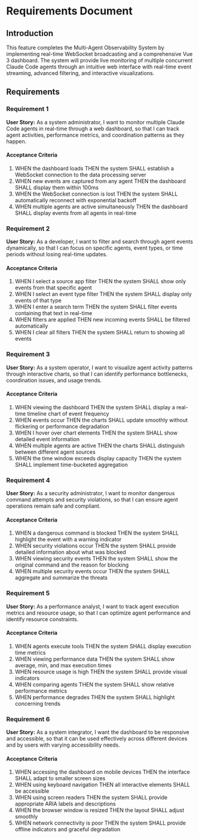# Requirements Document

## Introduction

This feature completes the Multi-Agent Observability System by implementing real-time WebSocket broadcasting and a comprehensive Vue 3 dashboard. The system will provide live monitoring of multiple concurrent Claude Code agents through an intuitive web interface with real-time event streaming, advanced filtering, and interactive visualizations.

## Requirements

### Requirement 1

**User Story:** As a system administrator, I want to monitor multiple Claude Code agents in real-time through a web dashboard, so that I can track agent activities, performance metrics, and coordination patterns as they happen.

#### Acceptance Criteria

1. WHEN the dashboard loads THEN the system SHALL establish a WebSocket connection to the data processing server
2. WHEN new events are captured from any agent THEN the dashboard SHALL display them within 100ms
3. WHEN the WebSocket connection is lost THEN the system SHALL automatically reconnect with exponential backoff
4. WHEN multiple agents are active simultaneously THEN the dashboard SHALL display events from all agents in real-time

### Requirement 2

**User Story:** As a developer, I want to filter and search through agent events dynamically, so that I can focus on specific agents, event types, or time periods without losing real-time updates.

#### Acceptance Criteria

1. WHEN I select a source app filter THEN the system SHALL show only events from that specific agent
2. WHEN I select an event type filter THEN the system SHALL display only events of that type
3. WHEN I enter a search term THEN the system SHALL filter events containing that text in real-time
4. WHEN filters are applied THEN new incoming events SHALL be filtered automatically
5. WHEN I clear all filters THEN the system SHALL return to showing all events

### Requirement 3

**User Story:** As a system operator, I want to visualize agent activity patterns through interactive charts, so that I can identify performance bottlenecks, coordination issues, and usage trends.

#### Acceptance Criteria

1. WHEN viewing the dashboard THEN the system SHALL display a real-time timeline chart of event frequency
2. WHEN events occur THEN the charts SHALL update smoothly without flickering or performance degradation
3. WHEN I hover over chart elements THEN the system SHALL show detailed event information
4. WHEN multiple agents are active THEN the charts SHALL distinguish between different agent sources
5. WHEN the time window exceeds display capacity THEN the system SHALL implement time-bucketed aggregation

### Requirement 4

**User Story:** As a security administrator, I want to monitor dangerous command attempts and security violations, so that I can ensure agent operations remain safe and compliant.

#### Acceptance Criteria

1. WHEN a dangerous command is blocked THEN the system SHALL highlight the event with a warning indicator
2. WHEN security violations occur THEN the system SHALL provide detailed information about what was blocked
3. WHEN viewing security events THEN the system SHALL show the original command and the reason for blocking
4. WHEN multiple security events occur THEN the system SHALL aggregate and summarize the threats

### Requirement 5

**User Story:** As a performance analyst, I want to track agent execution metrics and resource usage, so that I can optimize agent performance and identify resource constraints.

#### Acceptance Criteria

1. WHEN agents execute tools THEN the system SHALL display execution time metrics
2. WHEN viewing performance data THEN the system SHALL show average, min, and max execution times
3. WHEN resource usage is high THEN the system SHALL provide visual indicators
4. WHEN comparing agents THEN the system SHALL show relative performance metrics
5. WHEN performance degrades THEN the system SHALL highlight concerning trends

### Requirement 6

**User Story:** As a system integrator, I want the dashboard to be responsive and accessible, so that it can be used effectively across different devices and by users with varying accessibility needs.

#### Acceptance Criteria

1. WHEN accessing the dashboard on mobile devices THEN the interface SHALL adapt to smaller screen sizes
2. WHEN using keyboard navigation THEN all interactive elements SHALL be accessible
3. WHEN using screen readers THEN the system SHALL provide appropriate ARIA labels and descriptions
4. WHEN the browser window is resized THEN the layout SHALL adjust smoothly
5. WHEN network connectivity is poor THEN the system SHALL provide offline indicators and graceful degradation
